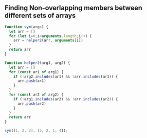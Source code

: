 ## Finding Non-overlapping members between different sets of arrays


```javascript
function sym(args) {
  let arr = []
  for (let i=0;i<arguments.length;i++) {
    arr = helper2(arr, arguments[i])
  }
  return arr
}

function helper2(arg1, arg2) {
  let arr = []
  for (const ar1 of arg1) {
    if (!arg2.includes(ar1) && !arr.includes(ar1)) {
      arr.push(ar1)
    }
  }
  for (const ar2 of arg2) {
    if (!arg1.includes(ar2) && !arr.includes(ar2)) {
      arr.push(ar2)
    }
  }
  return arr
}

sym([1, 2, 3], [5, 2, 1, 4]);
```
